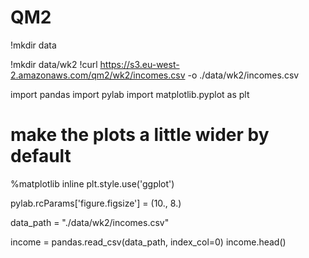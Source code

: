 # QM2
!mkdir data
     

!mkdir data/wk2
!curl https://s3.eu-west-2.amazonaws.com/qm2/wk2/incomes.csv -o ./data/wk2/incomes.csv
     
  

import pandas
import pylab
import matplotlib.pyplot as plt
# make the plots a little wider by default
%matplotlib inline
plt.style.use('ggplot')

pylab.rcParams['figure.figsize'] = (10., 8.)
     

data_path = "./data/wk2/incomes.csv"

income =  pandas.read_csv(data_path, index_col=0)
income.head()
